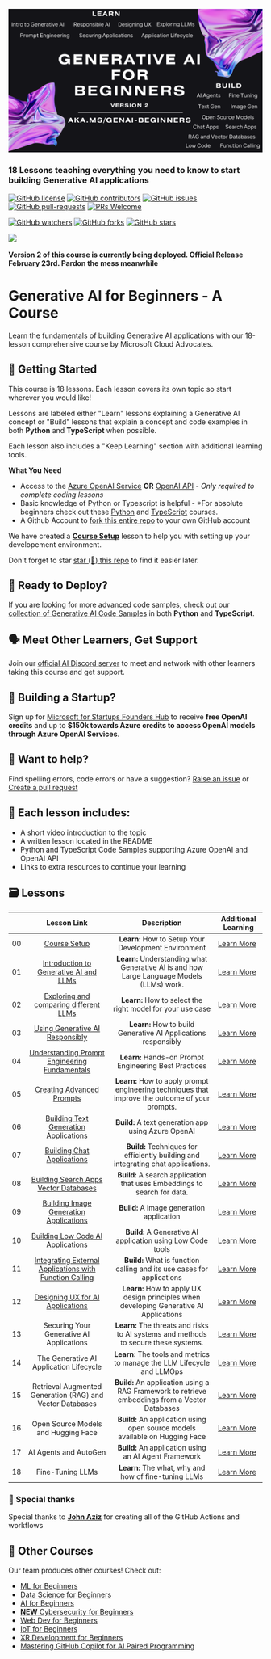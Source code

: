 ![Generative AI For Beginners](./images/repo-thubmnail2.png?WT.mc_id=academic-105485-koreyst)

### 18 Lessons teaching everything you need to know to start building Generative AI applications 

[![GitHub license](https://img.shields.io/github/license/microsoft/Generative-AI-For-Beginners.svg)](https://github.com/microsoft/Generative-AI-For-Beginners/blob/master/LICENSE?WT.mc_id=academic-105485-koreyst)
[![GitHub contributors](https://img.shields.io/github/contributors/microsoft/Generative-AI-For-Beginners.svg)](https://GitHub.com/microsoft/Generative-AI-For-Beginners/graphs/contributors/?WT.mc_id=academic-105485-koreyst)
[![GitHub issues](https://img.shields.io/github/issues/microsoft/Generative-AI-For-Beginners.svg)](https://GitHub.com/microsoft/Generative-AI-For-Beginners/issues/?WT.mc_id=academic-105485-koreyst)
[![GitHub pull-requests](https://img.shields.io/github/issues-pr/microsoft/Generative-AI-For-Beginners.svg)](https://GitHub.com/microsoft/Generative-AI-For-Beginners/pulls/?WT.mc_id=academic-105485-koreyst)
[![PRs Welcome](https://img.shields.io/badge/PRs-welcome-brightgreen.svg?style=flat-square)](http://makeapullrequest.com?WT.mc_id=academic-105485-koreyst)

[![GitHub watchers](https://img.shields.io/github/watchers/microsoft/Generative-AI-For-Beginners.svg?style=social&label=Watch)](https://GitHub.com/microsoft/Generative-AI-For-Beginners/watchers/?WT.mc_id=academic-105485-koreyst)
[![GitHub forks](https://img.shields.io/github/forks/microsoft/Generative-AI-For-Beginners.svg?style=social&label=Fork)](https://GitHub.com/microsoft/Generative-AI-For-Beginners/network/?WT.mc_id=academic-105485-koreyst)
[![GitHub stars](https://img.shields.io/github/stars/microsoft/Generative-AI-For-Beginners.svg?style=social&label=Star)](https://GitHub.com/microsoft/Generative-AI-For-Beginners/stargazers/?WT.mc_id=academic-105485-koreyst)

[![](https://dcbadge.vercel.app/api/server/ByRwuEEgH4)](https://aka.ms/genai-discord?WT.mc_id=academic-105485-koreyst)

**Version 2 of this course is currently being deployed. Official Release February 23rd. Pardon the mess meanwhile**
# Generative AI for Beginners - A Course 

Learn the fundamentals of building Generative AI applications with our 18-lesson comprehensive course by Microsoft Cloud Advocates. 
## 🌱 Getting Started

This course is 18 lessons. Each lesson covers its own topic so start wherever you would like! 

Lessons are labeled either "Learn" lessons explaining a Generative AI concept or "Build" lessons that explain a concept and code examples in both **Python** and **TypeScript** when possible. 

Each lesson also includes a "Keep Learning" section with additional learning tools. 

**What You Need** 
- Access to the [Azure OpenAI Service](https://azure.microsoft.com/en-us/products/ai-services/openai-service?WT.mc_id=academic-105485-koreyst) **OR** [OpenAI API](https://platform.openai.com/docs/quickstart?context=python?WT.mc_id=academic-105485-koreyst) - *Only required to complete coding lessons*
- Basic knowledge of Python or Typescript is helpful - *For absolute beginners check out these [Python](https://learn.microsoft.com/en-us/training/paths/python-language/?WT.mc_id=academic-105485-koreyst) and [TypeScript](https://learn.microsoft.com/en-us/training/paths/build-javascript-applications-typescript/?WT.mc_id=academic-105485-koreyst) courses.
- A Github Account to [fork this entire repo](https://github.com/microsoft/generative-ai-for-beginners/fork?WT.mc_id=academic-105485-koreyst) to your own GitHub account

We have created a **[Course Setup](./00-course-setup/README.md?WT.mc_id=academic-105485-koreyst)** lesson to help you with setting up your developement environment. 

Don't forget to star  [star (🌟) this repo](https://docs.github.com/en/get-started/exploring-projects-on-github/saving-repositories-with-stars?WT.mc_id=academic-105485-koreyst) to find it easier later.

## 🧠 Ready to Deploy?  
If you are looking for more advanced code samples, check out our [collection of Generative AI Code Samples](https://aka.ms/genai-beg-code) in both **Python** and **TypeScript**. 

## 🗣️ Meet Other Learners, Get Support 

 Join our [official AI Discord server](https://aka.ms/genai-discord?WT.mc_id=academic-105485-koreyst) to meet and network with other learners taking this course and get support. 

##  🚀  Building a Startup? 

Sign up for [Microsoft for Startups Founders Hub](https://aka.ms/genai-foundershub?WT.mc_id=academic-105485-koreyst) to receive **free OpenAI credits** and up to **$150k towards Azure credits to access OpenAI models through Azure OpenAI Services**. 

##  🙏 Want to help?

Find spelling errors, code errors or have a suggestion?  [Raise an issue](https://github.com/microsoft/generative-ai-for-beginners/issues?WT.mc_id=academic-105485-koreyst) or [Create a pull request](https://github.com/microsoft/generative-ai-for-beginners/pulls?WT.mc_id=academic-105485-koreyst)
## 📂 Each lesson includes:

- A short video introduction to the topic
- A written lesson located in the README 
- Python and TypeScript Code Samples supporting Azure OpenAI and OpenAI API 
- Links to extra resources to continue your learning

## 🗃️ Lessons
|  | Lesson Link | Description | Additional Learning  |
| :--: | :--: | :--: | ---- |
| 00 | [Course Setup](./00-course-setup/README.md?WT.mc_id=academic-105485-koreyst) | **Learn:** How to Setup Your Development Environment  | [Learn More](https://aka.ms/genai-collection?WT.mc_id=academic-105485-koreyst) |
| 01 | [Introduction to Generative AI and LLMs](./01-introduction-to-genai/README.md?WT.mc_id=academic-105485-koreyst) | **Learn:** Understanding what Generative AI is and how Large Language Models (LLMs) work. | [Learn More](https://aka.ms/genai-collection?WT.mc_id=academic-105485-koreyst) |
| 02 | [Exploring and comparing different LLMs](./02-exploring-and-comparing-different-llms/README.md?WT.mc_id=academic-105485-koreyst) | **Learn:** How to select the right model for your use case | [Learn More](https://aka.ms/genai-collection?WT.mc_id=academic-105485-koreyst) |
| 03 | [Using Generative AI Responsibly](./03-using-generative-ai-responsibly/README.md?WT.mc_id=academic-105485-koreyst) | **Learn:** How to build Generative AI Applications responsibly  | [Learn More](https://aka.ms/genai-collection?WT.mc_id=academic-105485-koreyst) |
| 04 | [Understanding Prompt Engineering Fundamentals](./04-prompt-engineering-fundamentals/README.md?WT.mc_id=academic-105485-koreyst) | **Learn:** Hands-on Prompt Engineering Best Practices | [Learn More](https://aka.ms/genai-collection?WT.mc_id=academic-105485-koreyst) |
| 05 | [Creating Advanced Prompts](./05-advanced-prompts/README.md?WT.mc_id=academic-105485-koreyst) | **Learn:** How to apply prompt engineering techniques that improve the outcome of your prompts. | [Learn More](https://aka.ms/genai-collection?WT.mc_id=academic-105485-koreyst) |
| 06 | [Building Text Generation Applications](./06-text-generation-apps/README.md?WT.mc_id=academic-105485-koreyst) | **Build:** A text generation app using Azure OpenAI | [Learn More](https://aka.ms/genai-collection?WT.mc_id=academic-105485-koreyst) |
| 07 | [Building Chat Applications](./07-building-chat-applications/README.md?WT.mc_id=academic-105485-koreyst) | **Build:** Techniques for efficiently building and integrating chat applications. | [Learn More](https://aka.ms/genai-collection?WT.mc_id=academic-105485-koreyst) |
| 08 | [Building Search Apps Vector Databases](./08-building-search-applications/README.md?WT.mc_id=academic-105485-koreyst) | **Build:** A search application that uses Embeddings to search for data. | [Learn More](https://aka.ms/genai-collection?WT.mc_id=academic-105485-koreyst) |
| 09 | [Building Image Generation Applications](./09-building-image-applications/README.md?WT.mc_id=academic-105485-koreyst) | **Build:** A image generation application | [Learn More](https://aka.ms/genai-collection?WT.mc_id=academic-105485-koreyst) |
| 10 | [Building Low Code AI Applications](./10-building-low-code-ai-applications/README.md?WT.mc_id=academic-105485-koreyst) | **Build:** A Generative AI application using Low Code tools | [Learn More](https://aka.ms/genai-collection?WT.mc_id=academic-105485-koreyst) |
| 11 | [Integrating External Applications with Function Calling](./11-integrating-with-function-calling/README.md?WT.mc_id=academic-105485-koreyst) | **Build:** What is function calling and its use cases for applications | [Learn More](https://aka.ms/genai-collection?WT.mc_id=academic-105485-koreyst) |
| 12 | [Designing UX for AI Applications](./12-designing-ux-for-ai-applications/README.md?WT.mc_id=academic-105485-koreyst) | **Learn:** How to apply UX design principles when developing Generative AI Applications | [Learn More](https://aka.ms/genai-collection?WT.mc_id=academic-105485-koreyst) |
| 13 | Securing Your Generative AI Applications  | **Learn:** The threats and risks to AI systems and methods to secure these systems.  | [Learn More](https://aka.ms/genai-collection?WT.mc_id=academic-105485-koreyst) |
| 14 | The Generative AI Application Lifecycle  | **Learn:** The tools and metrics to manage the LLM Lifecycle and LLMOps  | [Learn More](https://aka.ms/genai-collection?WT.mc_id=academic-105485-koreyst) |
| 15 | Retrieval Augmented Generation (RAG) and Vector Databases | **Build:** An application using a RAG Framework to retrieve embeddings from a Vector Databases  | [Learn More](https://aka.ms/genai-collection?WT.mc_id=academic-105485-koreyst) |
| 16 | Open Source Models and Hugging Face | **Build:** An application using open source models available on Hugging Face  | [Learn More](https://aka.ms/genai-collection?WT.mc_id=academic-105485-koreyst) |
| 17 | AI Agents and AutoGen  | **Build:** An application using an AI Agent Framework  | [Learn More](https://aka.ms/genai-collection?WT.mc_id=academic-105485-koreyst) |
| 18 | Fine-Tuning LLMs  | **Learn:** The what, why and how of fine-tuning LLMs  | [Learn More](https://aka.ms/genai-collection?WT.mc_id=academic-105485-koreyst) |

### 🌟 Special thanks 
Special thanks to [**John Aziz**](https://www.linkedin.com/in/john0isaac/) for creating all of the GitHub Actions and workflows 

## 🎒  Other Courses 

Our team produces other courses! Check out:

- [ML for Beginners](https://aka.ms/ml-beginners?WT.mc_id=academic-105485-koreyst)
- [Data Science for Beginners](https://aka.ms/datascience-beginners?WT.mc_id=academic-105485-koreyst)
- [AI for Beginners](https://aka.ms/ai-beginners?WT.mc_id=academic-105485-koreyst)
- [**NEW** Cybersecurity for Beginners](https://github.com/microsoft/Security-101??WT.mc_id=academic-96948-sayoung)
- [Web Dev for Beginners](https://aka.ms/webdev-beginners?WT.mc_id=academic-105485-koreyst)
- [IoT for Beginners](https://aka.ms/iot-beginners?WT.mc_id=academic-105485-koreyst)
- [XR Development for Beginners](https://github.com/microsoft/xr-development-for-beginners?WT.mc_id=academic-105485-koreyst)
- [Mastering GitHub Copilot for AI Paired Programming](https://aka.ms/GitHubCopilotAI?WT.mc_id=academic-105485-koreyst)
